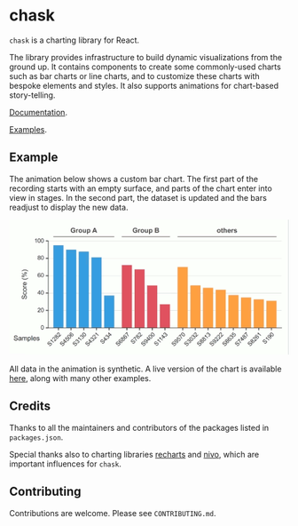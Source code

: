 # chask

`chask` is a charting library for React.

The library provides infrastructure to build dynamic visualizations from the ground up. It contains components to create some commonly-used charts such as bar charts or line charts, and to customize these charts with bespoke elements and styles. It also supports animations for chart-based story-telling.

[Documentation](https://tkonopka.github.io/chask/).

[Examples](https://tkonopka.github.io/chask/?path=/docs/gallery).

## Example

The animation below shows a custom bar chart. The first part of the recording starts with an empty surface, and parts of the chart enter into view in stages. In the second part, the dataset is updated and the bars readjust to display the new data.

![Custom bar chart](/gifs/custom-bars-580x280.gif)

All data in the animation is synthetic. A live version of the chart is available [here](https://tkonopka.github.io/chask/?path=/docs/gallery-bar-charts--custom-layout), along with many other examples.

## Credits

Thanks to all the maintainers and contributors of the packages listed in `packages.json`.

Special thanks also to charting libraries [recharts](https://github.com/recharts/recharts) and [nivo](https://github.com/plouc/nivo), which are important influences for `chask`.

## Contributing

Contributions are welcome. Please see `CONTRIBUTING.md`.

